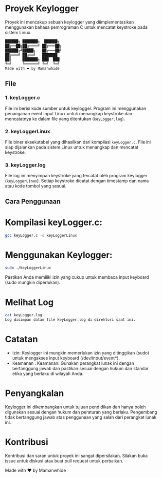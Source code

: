 # Proyek Keylogger

Proyek ini mencakup sebuah keylogger yang diimplementasikan menggunakan bahasa pemrograman C untuk mencatat keystroke pada sistem Linux.

```bash
██████╗ ███████╗  ██████╗      
██╔══██╗██╔════╝ ██╔═══██╗    
██████╔╝█████╗   ██╔═══██╝    
██╔═══╝ ██╔══╝   ███████      
██║     ███████╗ ███  ███     
╚═╝     ╚══════╝ ╚═╝  ╚═╝     
Made with ❤️ by Mamanwhide
```
## File

### 1. keyLogger.c

File ini berisi kode sumber untuk keylogger. Program ini menggunakan penanganan event input Linux untuk menangkap keystroke dan mencatatnya ke dalam file yang ditentukan (`keyLogger.log`).

### 2. keyLoggerLinux

File biner eksekutabel yang dihasilkan dari kompilasi `keyLogger.c`. File ini siap dijalankan pada sistem Linux untuk menangkap dan mencatat keystroke.

### 3. keyLogger.log

File log ini menyimpan keystroke yang tercatat oleh program keylogger (`keyLoggerLinux`). Setiap keystroke dicatat dengan timestamp dan nama atau kode tombol yang sesuai.

## Cara Penggunaan

# Kompilasi keyLogger.c:
```bash
gcc keyLogger.c -o keyLoggerLinux
```

# Menggunakan Keylogger:
```bash
sudo ./keyLoggerLinux
```
Pastikan Anda memiliki izin yang cukup untuk membaca input keyboard (sudo mungkin diperlukan).

# Melihat Log
```bash
cat keyLogger.log
Log disimpan dalam file keyLogger.log di direktori saat ini.
```

# Catatan
- Izin: Keylogger ini mungkin memerlukan izin yang ditinggikan (sudo) untuk mengakses input keyboard (/dev/input/event*).
- Keamanan : Keamanan: Gunakan perangkat lunak ini dengan bertanggung jawab dan pastikan sesuai dengan hukum dan standar etika yang berlaku di wilayah Anda.

# Penyangkalan
Keylogger ini dikembangkan untuk tujuan pendidikan dan hanya boleh digunakan sesuai dengan hukum dan peraturan yang berlaku. Pengembang tidak bertanggung jawab atas penggunaan yang salah dari perangkat lunak ini.

# Kontribusi
Kontribusi dan saran untuk proyek ini sangat dipersilakan. Silakan buka issue untuk diskusi atau buat pull request untuk perbaikan.

Made with :heart: by Mamanwhide

